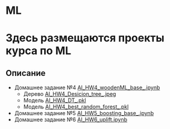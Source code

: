 # ML
# Здесь размещаются проекты курса по ML

## Описание
- Домашнее задание №4 [AI_HW4_woodenML_base_.ipynb](AI_HW4_woodenML_base_.ipynb)
  - Дерево [AI_HW4_Desicion_tree_.jpeg](AI_HW4_Desicion_tree_.jpeg)
  - Модель [AI_HW4_DT_.pkl](AI_HW4_DT_.pkl)
  - Модель [AI_HW4_best_random_forest_.pkl](AI_HW4_best_random_forest_.pkl)
- Домашнее задание №5 [AI_HW5_boosting_base_.ipynb](AI_HW5_boosting_base_.ipynb)
- Домашнее задание №6 [AI_HW6_uplift.ipynb](AI_HW6_uplift.ipynb)
